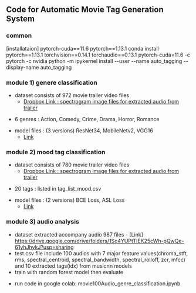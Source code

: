 ## Code for Automatic Movie Tag Generation System

### common
[installataion]
pytorch-cuda==11.6
pytorch==1.13.1
conda install pytorch==1.13.1 torchvision==0.14.1 torchaudio==0.13.1 pytorch-cuda=11.6 -c pytorch -c nvidia
python -m ipykernel install --user --name auto_tagging --display-name auto_tagging

### module 1) genere classification 

* dataset consists of 972 movie trailer video files  
    - [Dropbox Link : spectrogram image files for extracted audio from trailer](https://www.dropbox.com/home/automatic_movie_tagging/dataset/genre/new2)
- 6 genres : Action, Comedy, Crime, Drama, Horror, Romance
* model files : (3 versions) ResNet34, MobileNetv2, VGG16
    - [Link](https://www.dropbox.com/scl/fo/nf1eu8ujms4p784k8r848/h?rlkey=82t2w34hw0ko0rh6eemeqq68a&dl=0)

### module 2) mood tag classification

* dataset consists of 780 movie trailer video files  
    - [Dropbox Link : spectrogram image files for extracted audio from trailer](https://www.dropbox.com/home/automatic_movie_tagging/dataset/tag)
- 20 tags : listed in tag_list_mood.csv
* model files : (2 versions) BCE Loss, ASL Loss
    - [Link](https://www.dropbox.com/scl/fo/xbxa1tp52eub0x1us8ee8/h?rlkey=c3dmety4wcnwqif0tcurmqnun&dl=0)

### module 3) audio analysis

* dataset extracted accompany audio 987 files
      - [Link] https://drive.google.com/drive/folders/1Sc4YUPtTIEK25cWh-pQwQe-61yhJhykJ?usp=sharing
* test.csv file include 100 audios with 7 major feature values(chroma_stft, rms, spectral_centroid, spectral_bandwidth, spectral_rolloff, zcr, mfcc) 
and 10 extracted tags(idx) from musicnn models
* train with random forest model then evaluate
- run code in google colab: movie100Audio_genre_classification.ipynb





